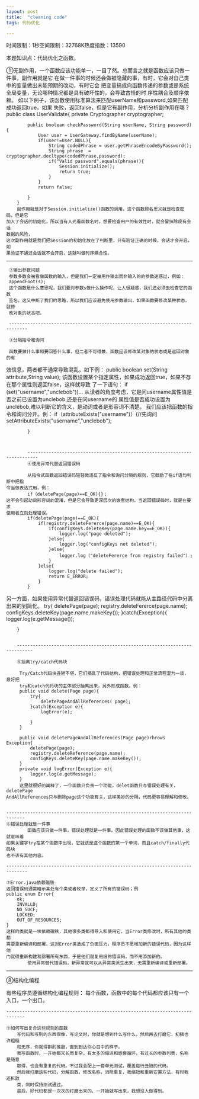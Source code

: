 ```yaml
---
layout: post
title:  "cleaning code"
tags: 代码优化

---
```

时间限制：1秒空间限制：32768K热度指数：13590

本题知识点：代码优化之函数。

①无副作用，一个函数应该功能单一，一目了然。总而言之就是函数应该只做一件事，副作用就是它
在做一件事的时候还会做被隐藏的事，有时，它会对自己类中的变量做出未能预期的改动，有时它会
把变量搞成向函数传递的参数或是系统全局变量，无论哪种情况都是具有破坏性的，会导致古怪的时
序性耦合及顺序依赖。
		如以下例子，该函数使用标准算法来匹配userName和password,如果匹配成功返回true，如果
失败，返回false，但是它有副作用，分析分析副作用在哪？
		public class UserValidate{
			private Cryptographer cryptographer;

			public boolean checkPassword(String userName, String password){
				User user = UserGateway.findByName(userName);
				if(user!=User.NULL){
					String codedPhrase = user.getPhraseEncodeByPassword();
					String phrase  = cryptographer.decltype(codedPhrase,password);
					if("Valid password".equals(phrase)){
						Session.initialize();
						return true;
					}
				}
				return false;

			}
		}
		副作用就是对于Session.initialize()函数的调用，这个函数顾名思义就是检查密码，但是它
	加入了会话的初始化，所以当有人光看函数名时，想要检查用户的有效性时，就会冒抹除现有会话
	数据的风险，
	这次副作用就是我们把Session的初始化放在了判断里，只有验证正确的时候，会话才会开启，如
	果验证不通过会话就不会开启，这就叫做时序耦合性。

--------------------------------------------------------------------------------
	 ②输出参数问题
	 参数多数会被看做函数的输入，但是我们一定被用作输出而非输入的的参数迷惑过，例如：
	 appendFoot(s);
	 这个函数是什么意思呢，我们要对参数s做什么操作呢，让人很疑惑，我们还必须去检查它的函数
	 签名。这又中断了我们的思路，所以我们应该避免使用参数输出，如果函数要修改某种状态，就修
	 改对象的状态吧。

	 -----------------------------------------------------------------------------

	 ③分隔指令和询问

	 函数要做什么事和要回答什么事，但二者不可得兼，函数应该修改某对象的状态或是返回对象的有
效信息，两者都干通常导致混乱，如下例：
		public boolean set(String attribute,String value);
		该函数设置某个指定属性，如果成功返回true，如果不存在那个属性则返回false，这样就导致
		了一下语句：
		if (set("username","unclebob"))...
		从读者的角度考虑，它是问username属性值是否之前已设置为unclebob,还是在问username的
	属性值是否成功设置为unclebob,难以判断它的含义，是动词或者是形容词不清楚。
	我们应该把函数的指令和询问分开。例：
			if（attributeExists("username")）{//先询问
				setAttributeExists("username","unclebob");

			}



			--------------------------------------------------------------------------
			④使用异常代替返回错误码

			从指令式函数返回错误码轻轻微违反了指令和询问分隔的规则，它鼓励了在if语句判断中把指
	令当做表达式用，例：
			if（deletePage(page)==E_OK){}；
	这不会引起动词形容词的混淆，但是它会导致更深层次的嵌套结构，当返回错误码时，就是在要求
	使用者立刻处理错误。
			if(deletePage(page)==E_OK){
				if(registry.deleteFererce(page.name)==E_OK){
					if(configKeys.deleteKey(page.name.key==E_OK)){
						logger.log("page deleted");
					}else{
						logger.log("configKeys not deleted");
					}else{
						logger.log（"deleteFererce from registry failed"）;
					}
				}else{
					logger.log("delete failed");
					return E_ERROR;
				}
			}
另一方面，如果使用异常代替返回错误码，错误处理代码就能从主路径代码中分离出来的到简化。
		try{
			deletePage(page);
			registry.deleteFererce(page.name);
			configKeys.deleteKey(page.name.makeKey());
		}catch(Exception){
			logger.log(e.getMessage());

		}


		----------------------------------------------------------------------------

		⑤抽离try/catch代码块

		 Try/Catch代码块丑陋不堪，它们搞乱了代码结构，把错误处理和正常流程混为一谈，最好把
		 try和catch代码块的主体部分抽离出来，另外形成函数。例：
		 public void delete(Page page){
			 try{
				 deletePageAndAllReferences( page);
			 }catch(Exception e){
				 logError(e);

			 }
		 }

		 public void deletePageAndAllReferences(Page page)rhrows Exception{
			 deletePage(page);
			 registry.deleteReference(page.name);
			 configKeys.deleteKey(page.name.makeKey());
		 }
		 private void logError(Exception e){
			 logger.log(e.getMessage);
		 }
		 这里就很好的阐释了，一个函数只负责一个功能，delet函数只与错误处理有关，deletePage
	AndAllReferences只与删除page这个功能有关，这样美妙的分隔，代码更容易理解和修改。


	-----------------------------------------------------------------------------
	⑥错误处理就是一件事
			函数应该只做一件事，错误处理就是一件事。因此错误处理的函数不该做其他事，这就意味着
	如果关键字try在某个函数中出现，它就该是这个函数的第一个单词，而且catch/finally代码块
	也不该有其他内容。

	------------------------------------------------------------------------------

	⑦Error.java依赖磁铁
	返回错误码通常暗示某处有个类或者枚举，定义了所有的错误码；例
	public enum Error{
		ok;
		INVALLD;
		NO_SUCF;
		LOCKED;
		OUT_OF_RESOURCES;
	}
	这样的类就是一块依赖磁铁，其他很多类都得导入和使用它，当Error类修改时，所有其他的类都
	需要重新编译和部署，这对Error类造成了负面压力，程序员不愿增加新的错误代码，因为这样他
	门就得重新构建和部署所有东西，于是他们就复用旧的错误码，而不用添加新的。
			使用异常替代错误码，新异常就可以从异常类派生出来，无需重新编译或重新部署。


--------------------------------------------------------------------------------
⑧结构化编程

有些程序员遵循结构化编程规则：
	每个函数，函数中的每个代码都应该只有一个入口，一个出口。


	-----------------------------------------------------------------------------

	⑨如何写出复合这些规则的函数
		写代码和写别的东西很像，写论文时，你就是想到什么写什么，然后再去打磨它，初稿也许粗糙
		和无序，你就得斟酌推敲，直到到达你心目中的样子。
		我写函数时，一开始都冗长而复杂，有太多的缩进和嵌套循环，有过长的参数列表，名称是随意
		取得，也会有重复的代码。不过我会配上一套单元测试，覆盖每行丑陋的代码。
		然后我打磨这些代码，分解函数，修改名称，消除重复，我缩短和重新安置方法，有时我还拆散
		类，同时保持测试通过。
		最后，好代码都是一次次的打磨出来的，一开始就写出来，我想没人做得到。
